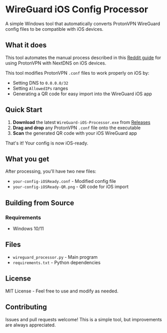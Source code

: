 # WireGuard iOS Config Processor

A simple Windows tool that automatically converts ProtonVPN WireGuard config files to be compatible with iOS devices.

## What it does
This tool automates the manual process described in this [Reddit guide](https://www.reddit.com/r/ProtonVPN/comments/15x7q1q/guide_nextdns_proton_vpn_wireguard_doh3_on_ios/) for using ProtonVPN with NextDNS on iOS devices.

This tool modifies ProtonVPN `.conf` files to work properly on iOS by:
- Setting DNS to `0.0.0.0/32`
- Setting `AllowedIPs` ranges
- Generating a QR code for easy import into the WireGuard iOS app

## Quick Start

1. **Download** the latest `WireGuard-iOS-Processor.exe` from [Releases](../../releases)
2. **Drag and drop** any ProtonVPN `.conf` file onto the executable
3. **Scan** the generated QR code with your iOS WireGuard app

That's it! Your config is now iOS-ready.

## What you get

After processing, you'll have two new files:
- `your-config-iOSReady.conf` - Modified config file
- `your-config-iOSReady-QR.png` - QR code for iOS import

## Building from Source

### Requirements
- Windows 10/11

## Files
- `wireguard_processor.py` - Main program
- `requirements.txt` - Python dependencies

## License

MIT License - Feel free to use and modify as needed.

## Contributing

Issues and pull requests welcome! This is a simple tool, but improvements are always appreciated.
